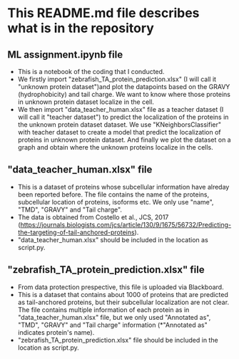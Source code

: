# This README.md file describes what is in the repository

## ML assignment.ipynb file
- This is a notebook of the coding that I conducted.
- We firstly import "zebrafish_TA_protein_prediction.xlsx" (I will call it "unknown protein dataset")and plot the datapoints based on the GRAVY (hydrophobicity) and tail charge. We want to know where those proteins in unknown protein dataset localize in the cell. 
- We then import "data_teacher_human.xlsx" file as a teacher dataset (I will call it "teacher dataset") to predict the localization of the proteins in the unknown protein dataset dataset. We use "KNeighborsClassifier" with teacher dataset to create a model that predict the localization of proteins in unknown protein dataset.
And finally we plot the dataset on a graph and obtain where the unknown proteins localize in the cells.

## "data_teacher_human.xlsx" file
- This is a dataset of proteins whose subcellular information have alreday been reported before. The file contains the name of the proteins, subcellular location of proteins, isoforms etc. We only use "name", "TMD", "GRAVY" and "Tail charge".
- The data is obtained from Costello et al., JCS, 2017 (https://journals.biologists.com/jcs/article/130/9/1675/56732/Predicting-the-targeting-of-tail-anchored-proteins).
- "data_teacher_human.xlsx" should be included in the location as script.py.

  
## "zebrafish_TA_protein_prediction.xlsx" file
- From data protection prespective, this file is uploaded via Blackboard. 
- This is a dataset that contains about 1000 of proteins that are predicted as tail-anchored proteins, but their subcellular localization are not clear. The file contains multiple information of each protein as in "data_teacher_human.xlsx" file, but we only used "Annotated as", "TMD", "GRAVY" and "Tail charge" information (*"Annotated as" indicates protein's name).
-  "zebrafish_TA_protein_prediction.xlsx" file should be included in the location as script.py. 

